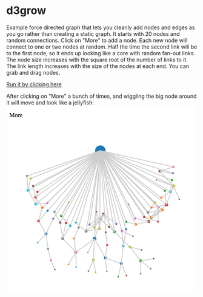 d3grow
======

Example force directed graph that lets you cleanly add nodes and edges as you go rather than creating a static graph. It starts with 20 nodes and random connections. Click on "More" to add a node. Each new node will connect to one or two nodes at random. Half the time the second link will be to the first node, so it ends up looking like a core with random fan-out links. The node size increases with the square root of the number of links to it. The link length increases with the size of the nodes at each end. You can grab and drag nodes.

[Run it by clicking here](http://rawgit.com/adrianco/d3grow/master/d3grow.html)

After clicking on "More" a bunch of times, and wiggling the big node around it will move and look like a jellyfish:
![screenshot](https://github.com/adrianco/d3grow/raw/master/jellyfish.png)
